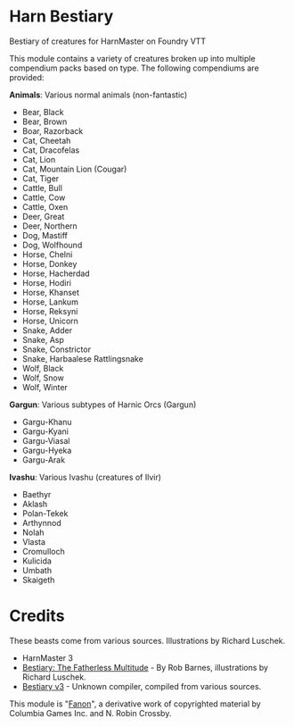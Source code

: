 # Harn Bestiary
Bestiary of creatures for HarnMaster on Foundry VTT

This module contains a variety of creatures broken up into multiple compendium packs based on type.  The following compendiums are provided:

**Animals**: Various normal animals (non-fantastic)
* Bear, Black
* Bear, Brown
* Boar, Razorback
* Cat, Cheetah
* Cat, Dracofelas
* Cat, Lion
* Cat, Mountain Lion (Cougar)
* Cat, Tiger
* Cattle, Bull
* Cattle, Cow
* Cattle, Oxen
* Deer, Great
* Deer, Northern
* Dog, Mastiff
* Dog, Wolfhound
* Horse, Chelni
* Horse, Donkey
* Horse, Hacherdad
* Horse, Hodiri
* Horse, Khanset
* Horse, Lankum
* Horse, Reksyni
* Horse, Unicorn
* Snake, Adder
* Snake, Asp
* Snake, Constrictor
* Snake, Harbaalese Rattlingsnake
* Wolf, Black
* Wolf, Snow
* Wolf, Winter

**Gargun**: Various subtypes of Harnic Orcs (Gargun)
* Gargu-Khanu
* Gargu-Kyani
* Gargu-Viasal
* Gargu-Hyeka
* Gargu-Arak

**Ivashu**: Various Ivashu (creatures of Ilvir)
* Baethyr
* Aklash
* Polan-Tekek
* Arthynnod
* Nolah
* Vlasta
* Cromulloch
* Kulicida
* Umbath
* Skaigeth

# Credits

These beasts come from various sources.  Illustrations by Richard Luschek.

* HarnMaster 3
* [Bestiary: The Fatherless Multitude](https://www.lythia.com/harnmaster/beasts/bestiary-the-fatherless-multitude/) - By Rob Barnes, illustrations by Richard Luschek.
* [Bestiary v3](https://www.lythia.com/game_aides/bestiary-v3/) - Unknown compiler, compiled from various sources.

This module is "[Fanon](https://www.lythia.com/about/publishing-fan-written-material/)", a derivative work of copyrighted material by Columbia Games Inc. and N. Robin Crossby.
